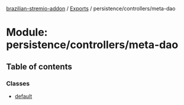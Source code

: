 [brazilian-stremio-addon](../README.md) / [Exports](../modules.md) / persistence/controllers/meta-dao

# Module: persistence/controllers/meta-dao

## Table of contents

### Classes

- [default](../classes/persistence_controllers_meta_dao.default.md)
